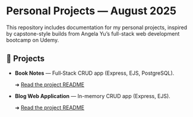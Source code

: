 # Personal Projects — August 2025

This repository includes documentation for my personal projects, inspired by capstone-style builds from Angela Yu’s full-stack web development bootcamp on Udemy.

## 📂 Projects

- **Book Notes** — Full‑Stack CRUD app (Express, EJS, PostgreSQL).  
  
  ➜ [Read the project README](./Book%20Notes/README-Book-Notes.md)

- **Blog Web Application** — In-memory CRUD app (Express, EJS).
  
  ➜ [Read the project README](./Blog%20Web%20Application/README-Blog-Web-Application.md) 
